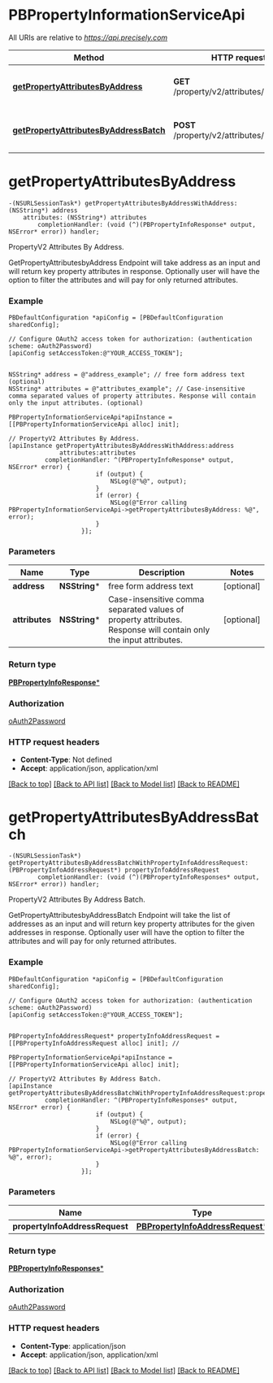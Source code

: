 # PBPropertyInformationServiceApi

All URIs are relative to *https://api.precisely.com*

Method | HTTP request | Description
------------- | ------------- | -------------
[**getPropertyAttributesByAddress**](PBPropertyInformationServiceApi.md#getpropertyattributesbyaddress) | **GET** /property/v2/attributes/byaddress | PropertyV2 Attributes By Address.
[**getPropertyAttributesByAddressBatch**](PBPropertyInformationServiceApi.md#getpropertyattributesbyaddressbatch) | **POST** /property/v2/attributes/byaddress | PropertyV2 Attributes By Address Batch.


# **getPropertyAttributesByAddress**
```objc
-(NSURLSessionTask*) getPropertyAttributesByAddressWithAddress: (NSString*) address
    attributes: (NSString*) attributes
        completionHandler: (void (^)(PBPropertyInfoResponse* output, NSError* error)) handler;
```

PropertyV2 Attributes By Address.

GetPropertyAttributesbyAddress Endpoint will take address as an input and will return key property attributes in response. Optionally user will have the option to filter the attributes and will pay for only returned attributes.

### Example
```objc
PBDefaultConfiguration *apiConfig = [PBDefaultConfiguration sharedConfig];

// Configure OAuth2 access token for authorization: (authentication scheme: oAuth2Password)
[apiConfig setAccessToken:@"YOUR_ACCESS_TOKEN"];


NSString* address = @"address_example"; // free form address text (optional)
NSString* attributes = @"attributes_example"; // Case-insensitive comma separated values of property attributes. Response will contain only the input attributes. (optional)

PBPropertyInformationServiceApi*apiInstance = [[PBPropertyInformationServiceApi alloc] init];

// PropertyV2 Attributes By Address.
[apiInstance getPropertyAttributesByAddressWithAddress:address
              attributes:attributes
          completionHandler: ^(PBPropertyInfoResponse* output, NSError* error) {
                        if (output) {
                            NSLog(@"%@", output);
                        }
                        if (error) {
                            NSLog(@"Error calling PBPropertyInformationServiceApi->getPropertyAttributesByAddress: %@", error);
                        }
                    }];
```

### Parameters

Name | Type | Description  | Notes
------------- | ------------- | ------------- | -------------
 **address** | **NSString***| free form address text | [optional] 
 **attributes** | **NSString***| Case-insensitive comma separated values of property attributes. Response will contain only the input attributes. | [optional] 

### Return type

[**PBPropertyInfoResponse***](PBPropertyInfoResponse.md)

### Authorization

[oAuth2Password](../README.md#oAuth2Password)

### HTTP request headers

 - **Content-Type**: Not defined
 - **Accept**: application/json, application/xml

[[Back to top]](#) [[Back to API list]](../README.md#documentation-for-api-endpoints) [[Back to Model list]](../README.md#documentation-for-models) [[Back to README]](../README.md)

# **getPropertyAttributesByAddressBatch**
```objc
-(NSURLSessionTask*) getPropertyAttributesByAddressBatchWithPropertyInfoAddressRequest: (PBPropertyInfoAddressRequest*) propertyInfoAddressRequest
        completionHandler: (void (^)(PBPropertyInfoResponses* output, NSError* error)) handler;
```

PropertyV2 Attributes By Address Batch.

GetPropertyAttributesbyAddressBatch Endpoint will take the list of addresses as an input and will return key property attributes for the given addresses in response. Optionally user will have the option to filter the attributes and will pay for only returned attributes.

### Example
```objc
PBDefaultConfiguration *apiConfig = [PBDefaultConfiguration sharedConfig];

// Configure OAuth2 access token for authorization: (authentication scheme: oAuth2Password)
[apiConfig setAccessToken:@"YOUR_ACCESS_TOKEN"];


PBPropertyInfoAddressRequest* propertyInfoAddressRequest = [[PBPropertyInfoAddressRequest alloc] init]; // 

PBPropertyInformationServiceApi*apiInstance = [[PBPropertyInformationServiceApi alloc] init];

// PropertyV2 Attributes By Address Batch.
[apiInstance getPropertyAttributesByAddressBatchWithPropertyInfoAddressRequest:propertyInfoAddressRequest
          completionHandler: ^(PBPropertyInfoResponses* output, NSError* error) {
                        if (output) {
                            NSLog(@"%@", output);
                        }
                        if (error) {
                            NSLog(@"Error calling PBPropertyInformationServiceApi->getPropertyAttributesByAddressBatch: %@", error);
                        }
                    }];
```

### Parameters

Name | Type | Description  | Notes
------------- | ------------- | ------------- | -------------
 **propertyInfoAddressRequest** | [**PBPropertyInfoAddressRequest***](PBPropertyInfoAddressRequest.md)|  | 

### Return type

[**PBPropertyInfoResponses***](PBPropertyInfoResponses.md)

### Authorization

[oAuth2Password](../README.md#oAuth2Password)

### HTTP request headers

 - **Content-Type**: application/json
 - **Accept**: application/json, application/xml

[[Back to top]](#) [[Back to API list]](../README.md#documentation-for-api-endpoints) [[Back to Model list]](../README.md#documentation-for-models) [[Back to README]](../README.md)

